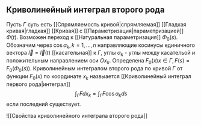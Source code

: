 ## Криволинейный интеграл второго рода
Пусть $\Gamma$ суть есть [[Спрямляемость кривой|спрямляемая]] [[Гладкая кривая|гладкая]] [[Кривая]] с [[Параметризация|параметризацией]] $\Phi(t)$. Возможен переход к [[Натуральная параметризация]] $\Phi_0(s)$. Обозначим через $\cos\alpha_k, k=1,\ldots, n$ направляющие косинусы единичного вектора $\overrightarrow{l} = \overrightarrow{l}(t)$ [[касательная]] к $\Gamma$, углы $\alpha_k$ - углы между касательой и положительным направлением оси $Ox_k$. Определена $F_0(x) x \in \Gamma, F(s) = F_0(\Phi_0(s))$. Криволинейным интегралом второго рода по кривой $\Gamma$ от функции $F_0(x)$ по координате $x_k$ назвыается [[Криволинейный интеграл первого рода|интеграл]] $$\int_\Gamma Fdx_k =\int_\Gamma F\cos\alpha_kds$$если последний существует.

![[Свойства криволинейного интеграла второго рода]]